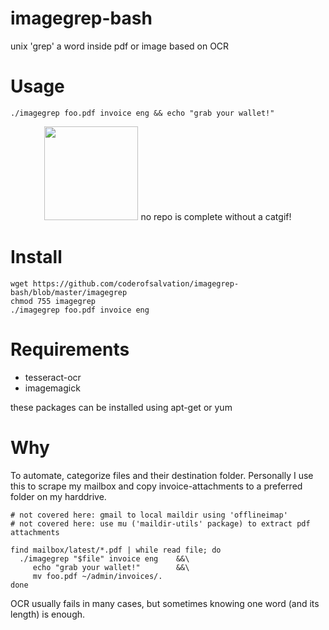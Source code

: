 imagegrep-bash
==============
unix 'grep' a word inside pdf or image based on OCR

# Usage

    ./imagegrep foo.pdf invoice eng && echo "grab your wallet!"

<center> 
  <img alt="" src="http://www.gifbin.com/bin/092014/1410513359_cat_vs_lemon.gif" style="height:150px"/>
  no repo is complete without a catgif!
</center>

# Install

    wget https://github.com/coderofsalvation/imagegrep-bash/blob/master/imagegrep 
    chmod 755 imagegrep
    ./imagegrep foo.pdf invoice eng 

# Requirements

  * tesseract-ocr
  * imagemagick 

these packages can be installed using apt-get or yum

# Why 

To automate, categorize files and their destination folder.
Personally I use this to scrape my mailbox and copy invoice-attachments to a preferred folder on my harddrive.

    # not covered here: gmail to local maildir using 'offlineimap'
    # not covered here: use mu ('maildir-utils' package) to extract pdf attachments

    find mailbox/latest/*.pdf | while read file; do 
      ./imagegrep "$file" invoice eng    &&\
         echo "grab your wallet!"        &&\
         mv foo.pdf ~/admin/invoices/.
    done

OCR usually fails in many cases, but sometimes knowing one word (and its length) is enough.
